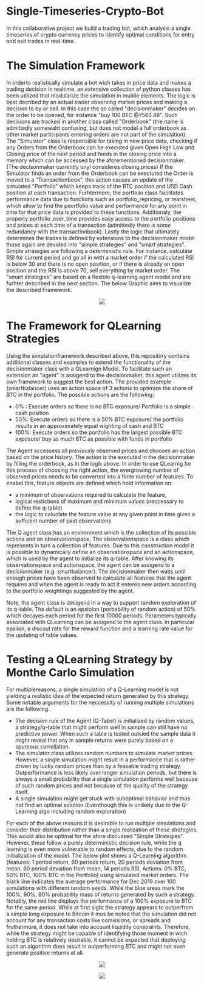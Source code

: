 # Single-Timeseries-Crypto-Bot
In this collaborative project we build a trading bot, which analysis a single timeseries of crypto currency prices to identify optimal conditions for entry and exit trades in real-time.

# The Simulation Framework
In orderto realistically simulate a bot wich takes in price data and makes a trading decision in realtime, an extensive collection of python classes has been utilized that modularize the simulation in multile elements. The logic is best decribed by an actual trader observing market prices and making a decision to by or sell. In this case the so called "decisionmaker" decides on the order to be opened, for instance "buy 100 BTC @7563.48". Such decisions are tracked in another class called "Orderbook" (the name is admittedly somewaht confusing, but does not model a full orderbook as other market participants entering orders are not part of the simulation). The "Simulator" class is responsible for taking in new price data, checking if any Orders from the Orderbook can be executed given Open High Low and Closing price of the next period and feeds in the closing price into a memory which can be accessed by the aforementioned decisionmaker. (The decisonmaker currently onyl consideres closing prices)
If the Simulator finds an order from the Orderbook can be exectuted the Order is moved to a "Transactionbook", this action causes an update of the simulated "Portfolio" which keeps track of the BTC position and USD Cash position at each transaction. Furhtermore, the portfolio class facilitates performance data due to functions such as portfolio_repricing, or tearsheet, which allow to find the peortfolio value and performance for any point in time for that price data is provided to these functions. Additionaly, the property portfolio_over_time provides easy access to the portfolio positions and prices at each time of a transaction (admittedly there is some redundancy with the transactionbook).
Lastly the logic that ultimately determines the trades is defined by extensions to the decisionmaker model those again are devided into "simple strategies" and "smart strategies". Simple strategies are following a deterministic rule. For instance, calculate RSI for current period and go all in with a market order if the calculated RSI is below 30 and there is no open position, or if there is already an open position and the RSI is above 70, sell everything by market order.
The "smart strategies" are based on a flexible q-learning agent model and are furhter described in the next section. The below Graphic aims to visualize the described Framework.


<p align="center"><img src="https://github.com/Tobias-Mann/Single-Timeseries-Crypto-Bot/blob/main/Images/Smart%20Data.png?raw=true" /></p>

# The Framework for QLearning Strategies
Using the simulationframework described above, this repository contains additional classes and examples to extend the functionality of the decisionmaker class with a QLearnign Model. To facilitate such an extension an "agent" is assigend to the decisionmaker, this agent utilizes its own framework to suggest the best action. The provided example (smartbalancer) uses an action space of 3 actions to optimize the share of BTC in the portfolio. The possible actions are the following:

- 0% : Execute orders so there is no BTC exposure/ Portfolio is a simple cash position
- 50%: Execute orders so there is a 50% BTC exposure/ the portfolio results in an approximately equal wighting of cash and BTC
- 100%: Execute orders so the portfolio has the largest possible BTC exposure/ buy as much BTC as possible with funds in portfolio

The Agent accessess all previously observed prices and chooses an action based on the price history. The action is the executed in the decisionmaker by filling the orderbook, as in the logik above. In order to use QLearnig for this process of choosing the right action, the evergrowing number of observed prices needs to be converted into a finite number of features. To enabel this, feature objects are defined which hold information on:
- a minimum of observations required to calculate the feature, 
- logical restictions of maximum and minimum values (neccessary to define the q-table)
- the logic to caluclate the feature value at any given point in time given a sufficent number of past observations

The Q agent class has an environment which is the collection of its possible actions and an observationspace. The observationspace is a class which represents in turn a collection of features. Due to this construction model it is possible to dynamically define an observationspace and an actionspace, which is used by the agent to initialize its q-table.
After knowing its observationspace and actionspace, the agent can be assigend to a decisionmaker (e.g. smartbalancer). The decisionmaker then waits until enough prices have been observed to calculate all features that the agent requires and when the agent is ready to act it enteres new orders according to the portfolio weightings suggested by the agent.

Note, the agent class is desigend in a way to support random exploration of its q-table. The default is an epsiolon (porbability of random action) of 50% which decayes each period for the first 10000 periods. Parameters typically associated with QLearning can be assigend to the agent class. in particular epsilon, a discout rate for the reward function and a learning rate value for the updating of table values.


# Testing a QLearning Strategy by Monthe Carlo Simulation

For multiplereasons, a single simulation of a Q-Learning model is not yielding a realistic idea of the expected return generated by this strategy. Some notable arguments for the neccessity of running multiple simulations are the following.

- The decision rule of the Agent (Q-Tabel) is initialized by random values, a strategy/q-table that might perform well in sample can still have no predictive power. When such a table is tested outsied the sample data it might reveal that any in sample returns were purely based on a spureous correllation.
- The simulator class utilizes random numbers to simulate market prices. However, a single simulation might result in a performance that is rather driven by lucky random prices than by a feasable trading strategy. Outperformance is less likely over longer simulation periods, but there is always a small probability that a single simulation performs well because of such random prices and not because of the quality of the strategy itself.
- A single simulation might get stuck with suboptimal bahavior and thus not find an optimal solution.(Eventhough this is unlikely due to the Q-Learning algo including random exploration)

For each of the above reasons it is desirable to run multiple simulations and consider their distribution rather than a single realization of these strategies. This would also be optimal for the afore discussed "Simple Strategies". However, these follow a purely deterministic decision rule, while the q learning is even more vulnerable to random effects, due to the random initialization of the model.
The below plot shows a Q-Learning algorithm (features: 1 period return, 60 periods return, 20 periods deviation from mean, 60 period deviation from mean, 14 periods RSI, Actions: 0% BTC, 50% BTC, 100% BTC in the Portfolio) using simulated market orders. The black line indicates the average performance for Dec 2019 over 100 simulations with different random seeds. While the blue areas mark the 100%, 90%, 60% probability mass of returns generated by such a strategy. Notably, the red line displays the performance of a 100% exposure to BTC for the same period. While at first sight the strategy appears to outperfrom a simple long exposure to Bitcoin it mus be noted that the simulation did not account for any transaction costs like comissions, or spreads and fruthermore, it does not take into account liquidity constraints. Therefore, while the strategy might be capable of identifying those moment in wich holding BTC is relatively desirable, it cannot be expected that deploying such an algorithm does result in outperforming BTC and might not even generate positive returns at all.
<p align="center"><img src="https://github.com/Tobias-Mann/Single-Timeseries-Crypto-Bot/blob/main/Images/MonteCarloDistribution.png?raw=true" /></p>
<p align="center"><img src="https://github.com/Tobias-Mann/Single-Timeseries-Crypto-Bot/blob/main/Images/Nov17.png?raw=true" /></p>

